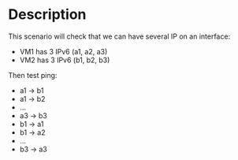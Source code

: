# Description

This scenario will check that we can have several IP on an interface:
- VM1 has 3 IPv6 (a1, a2, a3)
- VM2 has 3 IPv6 (b1, b2, b3)

Then test ping: 
- a1 -> b1
- a1 -> b2
- ...
- a3 -> b3
- b1 -> a1
- b1 -> a2
- ...
- b3 -> a3
